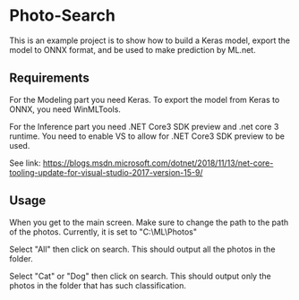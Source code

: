 # Photo-Search
This is an example project is to show how to build a Keras model, export the model to ONNX format, and be used to make prediction by ML.net.

## Requirements
For the Modeling part you need Keras.  To export the model from Keras to ONNX, you need WinMLTools.

For the Inference part you need .NET Core3 SDK preview and .net core 3 runtime.  You need to enable VS to allow for .NET Core3 SDK preview to be used.  

See link: https://blogs.msdn.microsoft.com/dotnet/2018/11/13/net-core-tooling-update-for-visual-studio-2017-version-15-9/

## Usage
When you get to the main screen.  Make sure to change the path to the path of the photos.  Currently, it is set to "C:\ML\Photos\"

Select "All" then click on search.  This should output all the photos in the folder.  

Select "Cat" or "Dog" then click on search.  This should output only the photos in the folder that has such classification.
